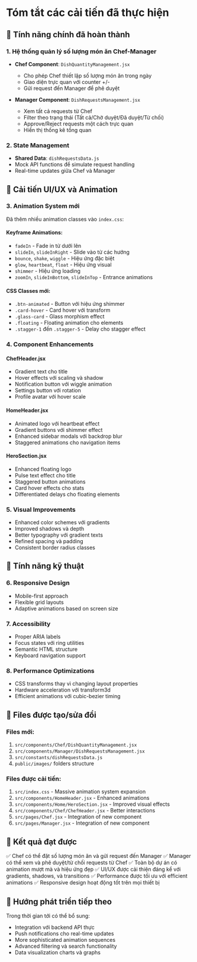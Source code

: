 # Tóm tắt các cải tiến đã thực hiện

## 🎯 Tính năng chính đã hoàn thành

### 1. Hệ thống quản lý số lượng món ăn Chef-Manager
- **Chef Component**: `DishQuantityManagement.jsx`
  - Cho phép Chef thiết lập số lượng món ăn trong ngày
  - Giao diện trực quan với counter +/- 
  - Gửi request đến Manager để phê duyệt
  
- **Manager Component**: `DishRequestsManagement.jsx`
  - Xem tất cả requests từ Chef
  - Filter theo trạng thái (Tất cả/Chờ duyệt/Đã duyệt/Từ chối)
  - Approve/Reject requests một cách trực quan
  - Hiển thị thống kê tổng quan

### 2. State Management
- **Shared Data**: `dishRequestsData.js`
- Mock API functions để simulate request handling
- Real-time updates giữa Chef và Manager

## 🎨 Cải tiến UI/UX và Animation

### 3. Animation System mới
Đã thêm nhiều animation classes vào `index.css`:

#### Keyframe Animations:
- `fadeIn` - Fade in từ dưới lên
- `slideIn`, `slideInRight` - Slide vào từ các hướng
- `bounce`, `shake`, `wiggle` - Hiệu ứng đặc biệt
- `glow`, `heartbeat`, `float` - Hiệu ứng visual
- `shimmer` - Hiệu ứng loading
- `zoomIn`, `slideInBottom`, `slideInTop` - Entrance animations

#### CSS Classes mới:
- `.btn-animated` - Button với hiệu ứng shimmer
- `.card-hover` - Card hover với transform
- `.glass-card` - Glass morphism effect
- `.floating` - Floating animation cho elements
- `.stagger-1` đến `.stagger-5` - Delay cho stagger effect

### 4. Component Enhancements

#### ChefHeader.jsx
- Gradient text cho title
- Hover effects với scaling và shadow
- Notification button với wiggle animation
- Settings button với rotation
- Profile avatar với hover scale

#### HomeHeader.jsx
- Animated logo với heartbeat effect
- Gradient buttons với shimmer effect
- Enhanced sidebar modals với backdrop blur
- Staggered animations cho navigation items

#### HeroSection.jsx
- Enhanced floating logo
- Pulse text effect cho title
- Staggered button animations
- Card hover effects cho stats
- Differentiated delays cho floating elements

### 5. Visual Improvements
- Enhanced color schemes với gradients
- Improved shadows và depth
- Better typography với gradient texts
- Refined spacing và padding
- Consistent border radius classes

## 🚀 Tính năng kỹ thuật

### 6. Responsive Design
- Mobile-first approach
- Flexible grid layouts
- Adaptive animations based on screen size

### 7. Accessibility
- Proper ARIA labels
- Focus states với ring utilities
- Semantic HTML structure
- Keyboard navigation support

### 8. Performance Optimizations
- CSS transforms thay vì changing layout properties
- Hardware acceleration với transform3d
- Efficient animations với cubic-bezier timing

## 📁 Files được tạo/sửa đổi

### Files mới:
1. `src/components/Chef/DishQuantityManagement.jsx`
2. `src/components/Manager/DishRequestsManagement.jsx`
3. `src/constants/dishRequestsData.js`
4. `public/images/` folders structure

### Files được cải tiến:
1. `src/index.css` - Massive animation system expansion
2. `src/components/HomeHeader.jsx` - Enhanced animations
3. `src/components/Home/HeroSection.jsx` - Improved visual effects  
4. `src/components/Chef/ChefHeader.jsx` - Better interactions
5. `src/pages/Chef.jsx` - Integration of new component
6. `src/pages/Manager.jsx` - Integration of new component

## 🎯 Kết quả đạt được

✅ Chef có thể đặt số lượng món ăn và gửi request đến Manager
✅ Manager có thể xem và phê duyệt/từ chối requests từ Chef
✅ Toàn bộ dự án có animation mượt mà và hiệu ứng đẹp
✅ UI/UX được cải thiện đáng kể với gradients, shadows, và transitions
✅ Performance được tối ưu với efficient animations
✅ Responsive design hoạt động tốt trên mọi thiết bị

## 🔄 Hướng phát triển tiếp theo

Trong thời gian tới có thể bổ sung:
- Integration với backend API thực
- Push notifications cho real-time updates
- More sophisticated animation sequences
- Advanced filtering và search functionality
- Data visualization charts và graphs

